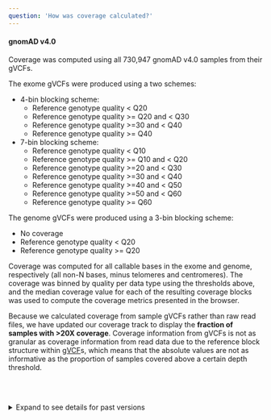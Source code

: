 ```yaml
---
question: 'How was coverage calculated?'
---
```


#### gnomAD v4.0

Coverage was computed using all 730,947 gnomAD v4.0 samples from their gVCFs.

The exome gVCFs were produced using a two schemes:

- 4-bin blocking scheme:
  - Reference genotype quality < Q20
  - Reference genotype quality >= Q20 and < Q30
  - Reference genotype quality >=30 and < Q40
  - Reference genotype quality >= Q40
- 7-bin blocking scheme:
  - Reference genotype quality < Q10
  - Reference genotype quality >= Q10 and < Q20
  - Reference genotype quality >=20 and < Q30
  - Reference genotype quality >=30 and < Q40
  - Reference genotype quality >=40 and < Q50
  - Reference genotype quality >=50 and < Q60
  - Reference genotype quality >= Q60

The genome gVCFs were produced using a 3-bin blocking scheme:

- No coverage
- Reference genotype quality < Q20
- Reference genotype quality >= Q20

Coverage was computed for all callable bases in the exome and genome, respectively (all non-N bases, minus telomeres and centromeres). The coverage was binned by quality per data type using the thresholds above, and the median coverage value for each of the resulting coverage blocks was used to compute the coverage metrics presented in the browser.

Because we calculated coverage from sample gVCFs rather than raw read files, we have updated our coverage track to display the **fraction of samples with >20X coverage**. Coverage information from gVCFs is not as granular as coverage information from read data due to the reference block structure within [gVCF](https://gatk.broadinstitute.org/hc/en-us/articles/360035531812-GVCF-Genomic-Variant-Call-Format)s, which means that the absolute values are not as informative as the proportion of samples covered above a certain depth threshold.

<br/><br/>

<details>

<summary>Expand to see details for past versions</summary>

#### gnomAD v3.0

Coverage was computed using all 71,702 gnomAD v3.0 samples from their GVCFs . The gVCFs were produced using a 3-bin blocking scheme:

- No coverage
- Reference genotype quality < Q20
- Reference genotype quality >= Q20

The coverage was binned by quality using the thresholds above and the median coverage value for each of the resulting coverage blocks was used to compute the coverage metrics presented in the browser.

Coverage was computed for all callable bases in the genome (all non-N bases, minus telomeres and centromeres).

#### gnomAD v2

Coverage was calculated separately for exomes and genomes on a ~10% subset of the samples using the [samtools](https://www.htslib.org/) depth tool. The base quality threshold was set to 10 for the -q option and the mapping quality threshold set to 20 for the -Q option. It is calculated per base of the respective calling intervals, includes sites with zero depth (-a flag), and is capped at 100x for a given sample and base pair. Mean coverage is then plotted on the browser. The numbers in columns over_1, over_5, over_10, etc of our downloadable coverage files refer to the fraction of samples with a depth of coverage of at least 1 read, 5 reads, 10 reads, etc. for the given chromosome and position.

</details>
